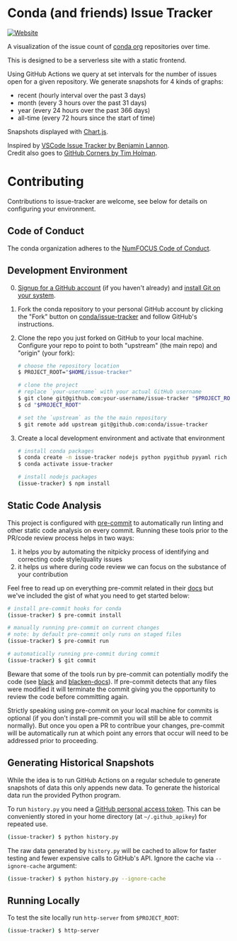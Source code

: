 # Conda (and friends) Issue Tracker

[badge]: https://img.shields.io/website?down_color=lightgrey&down_message=offline&up_color=blue&up_message=online&url=https%3A%2F%2Fconda.github.io%2Fissue-tracker%2F
[pages]: https://conda.github.io/issue-tracker/
[conda-org]: https://github.com/conda
[chartjs]: https://www.chartjs.org/
[vscode-issue-tracker]: https://vscode-issue-tracker.netlify.app
[github-corners]: https://github.com/tholman/github-corners

[![Website][badge]][pages]

A visualization of the issue count of [conda org][conda-org] repositories over time.

This is designed to be a serverless site with a static frontend.

Using GitHub Actions we query at set intervals for the number of issues open for a given repository. We generate snapshots for 4 kinds of graphs:

- recent (hourly interval over the past 3 days)
- month (every 3 hours over the past 31 days)
- year (every 24 hours over the past 366 days)
- all-time (every 72 hours since the start of time)

Snapshots displayed with [Chart.js][chartjs].

Inspired by [VSCode Issue Tracker by Benjamin Lannon][vscode-issue-tracker].<br>
Credit also goes to [GitHub Corners by Tim Holman][github-corners].

# Contributing
Contributions to issue-tracker are welcome, see below for details on configuring your environment.

## Code of Conduct

[code-of-conduct]: https://www.numfocus.org/code-of-conduct

The conda organization adheres to the [NumFOCUS Code of Conduct][code-of-conduct].

## Development Environment

[install-git]: https://git-scm.com/book/en/v2/Getting-Started-Installing-Git
[github-signup]: https://github.com/signup
[issue-tracker]: https://github.com/conda/issue-tracker

0. [Signup for a GitHub account][github-signup] (if you haven't already) and [install Git on your system][install-git].
1. Fork the conda repository to your personal GitHub account by clicking the "Fork" button on [conda/issue-tracker][issue-tracker] and follow GitHub's instructions.
2. Clone the repo you just forked on GitHub to your local machine. Configure your repo to point to both "upstream" (the main repo) and "origin" (your fork):

   ```bash
   # choose the repository location
   $ PROJECT_ROOT="$HOME/issue-tracker"

   # clone the project
   # replace `your-username` with your actual GitHub username
   $ git clone git@github.com:your-username/issue-tracker "$PROJECT_ROOT"
   $ cd "$PROJECT_ROOT"

   # set the `upstream` as the the main repository
   $ git remote add upstream git@github.com:conda/issue-tracker
   ```

3. Create a local development environment and activate that environment

   ```bash
   # install conda packages
   $ conda create -n issue-tracker nodejs python pygithub pyyaml rich
   $ conda activate issue-tracker

   # install nodejs packages
   (issue-tracker) $ npm install
   ```

## Static Code Analysis

[pre-commit]: https://pre-commit.com/
[pre-commit-docs]: https://pre-commit.com/#quick-start

This project is configured with [pre-commit][pre-commit] to automatically run linting and other static code analysis on every commit. Running these tools prior to the PR/code review process helps in two ways:

1. it helps *you* by automating the nitpicky process of identifying and
   correcting code style/quality issues
2. it helps *us* where during code review we can focus on the substance of
   your contribution

Feel free to read up on everything pre-commit related in their [docs][pre-commit-docs] but we've included the gist of what you need to get started below:

```bash
# install pre-commit hooks for conda
(issue-tracker) $ pre-commit install

# manually running pre-commit on current changes
# note: by default pre-commit only runs on staged files
(issue-tracker) $ pre-commit run

# automatically running pre-commit during commit
(issue-tracker) $ git commit
```

Beware that some of the tools run by pre-commit can potentially modify the code (see [black](https://github.com/psf/black) and [blacken-docs](https://github.com/asottile/blacken-docs)). If pre-commit detects that any files were modified it will terminate the commit giving you the opportunity to review the code before committing again.

Strictly speaking using pre-commit on your local machine for commits is optional (if you don't install pre-commit you will still be able to commit normally). But once you open a PR to contribue your changes, pre-commit will be automatically run at which point any errors that occur will need to be addressed prior to proceeding.

## Generating Historical Snapshots

[apikey]: https://github.com/settings/tokens

While the idea is to run GitHub Actions on a regular schedule to generate snapshots of data this only appends new data. To generate the historical data run the provided Python program.

To run `history.py` you need a [GitHub personal access token][apikey]. This can be conveniently stored in your home directory (at `~/.github_apikey`) for repeated use.

```bash
(issue-tracker) $ python history.py
```

The raw data generated by `history.py` will be cached to allow for faster testing and fewer expensive calls to GitHub's API. Ignore the cache via `--ignore-cache` argument:

```bash
(issue-tracker) $ python history.py --ignore-cache
```

## Running Locally

To test the site locally run `http-server` from `$PROJECT_ROOT`:

```bash
(issue-tracker) $ http-server
```
